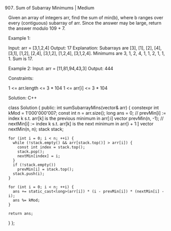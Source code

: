 907. Sum of Subarray Minimums | Medium

Given an array of integers arr, find the sum of min(b), where b ranges over every (contiguous) subarray of arr. Since the answer may be large, return the answer modulo 109 + 7.

 
Example 1:

Input: arr = [3,1,2,4]
Output: 17
Explanation: 
Subarrays are [3], [1], [2], [4], [3,1], [1,2], [2,4], [3,1,2], [1,2,4], [3,1,2,4]. 
Minimums are 3, 1, 2, 4, 1, 1, 2, 1, 1, 1.
Sum is 17.


Example 2:
Input: arr = [11,81,94,43,3]
Output: 444
 

Constraints:

1 <= arr.length <= 3 * 104
1 <= arr[i] <= 3 * 104


Solution: C++

class Solution {
 public:
  int sumSubarrayMins(vector<int>& arr) {
    constexpr int kMod = 1'000'000'007;
    const int n = arr.size();
    long ans = 0;
    // prevMin[i] := index k s.t. arr[k] is the previous minimum in arr[:i]
    vector<int> prevMin(n, -1);
    // nextMin[i] := index k s.t. arr[k] is the next minimum in arr[i + 1:]
    vector<int> nextMin(n, n);
    stack<int> stack;

    for (int i = 0; i < n; ++i) {
      while (!stack.empty() && arr[stack.top()] > arr[i]) {
        const int index = stack.top();
        stack.pop();
        nextMin[index] = i;
      }
      if (!stack.empty())
        prevMin[i] = stack.top();
      stack.push(i);
    }

    for (int i = 0; i < n; ++i) {
      ans += static_cast<long>(arr[i]) * (i - prevMin[i]) * (nextMin[i] - i);
      ans %= kMod;
    }

    return ans;
  }
};